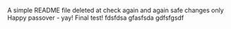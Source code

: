 A simple README file
deleted at
check again
and again
safe changes only
Happy passover - yay!
Final test!
fdsfdsa
gfasfsda
gdfsfgsdf
